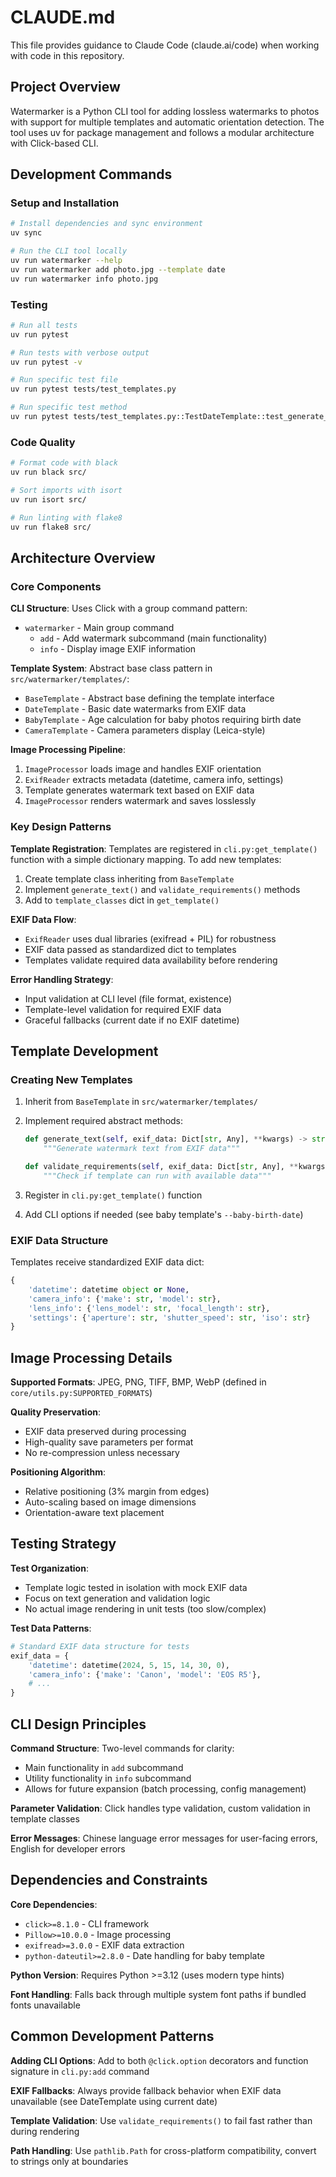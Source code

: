 # CLAUDE.md

This file provides guidance to Claude Code (claude.ai/code) when working with code in this repository.

## Project Overview

Watermarker is a Python CLI tool for adding lossless watermarks to photos with support for multiple templates and automatic orientation detection. The tool uses uv for package management and follows a modular architecture with Click-based CLI.

## Development Commands

### Setup and Installation
```bash
# Install dependencies and sync environment
uv sync

# Run the CLI tool locally
uv run watermarker --help
uv run watermarker add photo.jpg --template date
uv run watermarker info photo.jpg
```

### Testing
```bash
# Run all tests
uv run pytest

# Run tests with verbose output
uv run pytest -v

# Run specific test file
uv run pytest tests/test_templates.py

# Run specific test method
uv run pytest tests/test_templates.py::TestDateTemplate::test_generate_text_with_exif_date
```

### Code Quality
```bash
# Format code with black
uv run black src/

# Sort imports with isort
uv run isort src/

# Run linting with flake8
uv run flake8 src/
```

## Architecture Overview

### Core Components

**CLI Structure**: Uses Click with a group command pattern:
- `watermarker` - Main group command
  - `add` - Add watermark subcommand (main functionality)
  - `info` - Display image EXIF information

**Template System**: Abstract base class pattern in `src/watermarker/templates/`:
- `BaseTemplate` - Abstract base defining the template interface
- `DateTemplate` - Basic date watermarks from EXIF data
- `BabyTemplate` - Age calculation for baby photos requiring birth date
- `CameraTemplate` - Camera parameters display (Leica-style)

**Image Processing Pipeline**:
1. `ImageProcessor` loads image and handles EXIF orientation
2. `ExifReader` extracts metadata (datetime, camera info, settings)
3. Template generates watermark text based on EXIF data
4. `ImageProcessor` renders watermark and saves losslessly

### Key Design Patterns

**Template Registration**: Templates are registered in `cli.py:get_template()` function with a simple dictionary mapping. To add new templates:
1. Create template class inheriting from `BaseTemplate`
2. Implement `generate_text()` and `validate_requirements()` methods
3. Add to `template_classes` dict in `get_template()`

**EXIF Data Flow**: 
- `ExifReader` uses dual libraries (exifread + PIL) for robustness
- EXIF data passed as standardized dict to templates
- Templates validate required data availability before rendering

**Error Handling Strategy**:
- Input validation at CLI level (file format, existence)
- Template-level validation for required EXIF data
- Graceful fallbacks (current date if no EXIF datetime)

## Template Development

### Creating New Templates

1. Inherit from `BaseTemplate` in `src/watermarker/templates/`
2. Implement required abstract methods:
   ```python
   def generate_text(self, exif_data: Dict[str, Any], **kwargs) -> str:
       """Generate watermark text from EXIF data"""
   
   def validate_requirements(self, exif_data: Dict[str, Any], **kwargs) -> bool:
       """Check if template can run with available data"""
   ```

3. Register in `cli.py:get_template()` function
4. Add CLI options if needed (see baby template's `--baby-birth-date`)

### EXIF Data Structure

Templates receive standardized EXIF data dict:
```python
{
    'datetime': datetime object or None,
    'camera_info': {'make': str, 'model': str},
    'lens_info': {'lens_model': str, 'focal_length': str},  
    'settings': {'aperture': str, 'shutter_speed': str, 'iso': str}
}
```

## Image Processing Details

**Supported Formats**: JPEG, PNG, TIFF, BMP, WebP (defined in `core/utils.py:SUPPORTED_FORMATS`)

**Quality Preservation**: 
- EXIF data preserved during processing
- High-quality save parameters per format
- No re-compression unless necessary

**Positioning Algorithm**:
- Relative positioning (3% margin from edges)
- Auto-scaling based on image dimensions
- Orientation-aware text placement

## Testing Strategy

**Test Organization**:
- Template logic tested in isolation with mock EXIF data
- Focus on text generation and validation logic
- No actual image rendering in unit tests (too slow/complex)

**Test Data Patterns**:
```python
# Standard EXIF data structure for tests
exif_data = {
    'datetime': datetime(2024, 5, 15, 14, 30, 0),
    'camera_info': {'make': 'Canon', 'model': 'EOS R5'},
    # ...
}
```

## CLI Design Principles

**Command Structure**: Two-level commands for clarity:
- Main functionality in `add` subcommand
- Utility functionality in `info` subcommand
- Allows for future expansion (batch processing, config management)

**Parameter Validation**: Click handles type validation, custom validation in template classes

**Error Messages**: Chinese language error messages for user-facing errors, English for developer errors

## Dependencies and Constraints

**Core Dependencies**:
- `click>=8.1.0` - CLI framework
- `Pillow>=10.0.0` - Image processing  
- `exifread>=3.0.0` - EXIF data extraction
- `python-dateutil>=2.8.0` - Date handling for baby template

**Python Version**: Requires Python >=3.12 (uses modern type hints)

**Font Handling**: Falls back through multiple system font paths if bundled fonts unavailable

## Common Development Patterns

**Adding CLI Options**: Add to both `@click.option` decorators and function signature in `cli.py:add` command

**EXIF Fallbacks**: Always provide fallback behavior when EXIF data unavailable (see DateTemplate using current date)

**Template Validation**: Use `validate_requirements()` to fail fast rather than during rendering

**Path Handling**: Use `pathlib.Path` for cross-platform compatibility, convert to strings only at boundaries